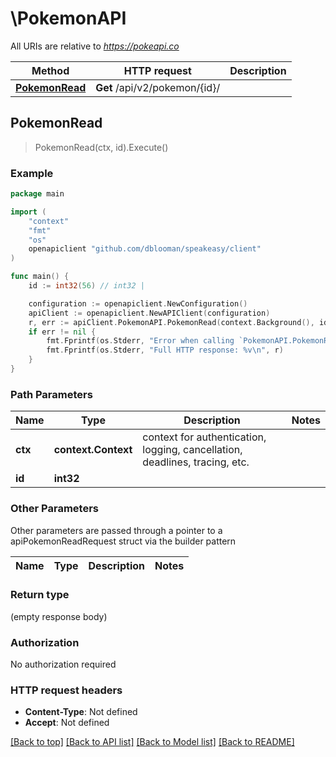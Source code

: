 # \PokemonAPI

All URIs are relative to *https://pokeapi.co*

Method | HTTP request | Description
------------- | ------------- | -------------
[**PokemonRead**](PokemonAPI.md#PokemonRead) | **Get** /api/v2/pokemon/{id}/ | 



## PokemonRead

> PokemonRead(ctx, id).Execute()



### Example

```go
package main

import (
    "context"
    "fmt"
    "os"
    openapiclient "github.com/dblooman/speakeasy/client"
)

func main() {
    id := int32(56) // int32 | 

    configuration := openapiclient.NewConfiguration()
    apiClient := openapiclient.NewAPIClient(configuration)
    r, err := apiClient.PokemonAPI.PokemonRead(context.Background(), id).Execute()
    if err != nil {
        fmt.Fprintf(os.Stderr, "Error when calling `PokemonAPI.PokemonRead``: %v\n", err)
        fmt.Fprintf(os.Stderr, "Full HTTP response: %v\n", r)
    }
}
```

### Path Parameters


Name | Type | Description  | Notes
------------- | ------------- | ------------- | -------------
**ctx** | **context.Context** | context for authentication, logging, cancellation, deadlines, tracing, etc.
**id** | **int32** |  | 

### Other Parameters

Other parameters are passed through a pointer to a apiPokemonReadRequest struct via the builder pattern


Name | Type | Description  | Notes
------------- | ------------- | ------------- | -------------


### Return type

 (empty response body)

### Authorization

No authorization required

### HTTP request headers

- **Content-Type**: Not defined
- **Accept**: Not defined

[[Back to top]](#) [[Back to API list]](../README.md#documentation-for-api-endpoints)
[[Back to Model list]](../README.md#documentation-for-models)
[[Back to README]](../README.md)

